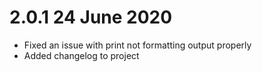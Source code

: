 # 2.0.1 24 June 2020

- Fixed an issue with print not formatting output properly
- Added changelog to project